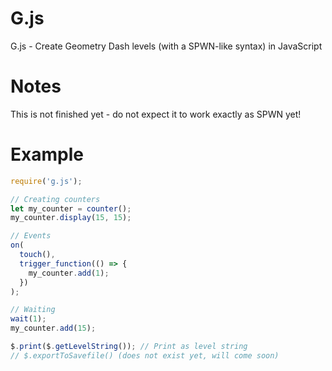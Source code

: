 # G.js
G.js - Create Geometry Dash levels (with a SPWN-like syntax) in JavaScript

# Notes
This is not finished yet - do not expect it to work exactly as SPWN yet!

# Example
```js
require('g.js');

// Creating counters
let my_counter = counter();
my_counter.display(15, 15);

// Events
on(
  touch(),
  trigger_function(() => {
    my_counter.add(1);
  })
);

// Waiting
wait(1);
my_counter.add(15);

$.print($.getLevelString()); // Print as level string
// $.exportToSavefile() (does not exist yet, will come soon)
```
